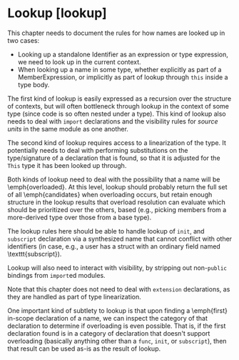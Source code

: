 # Lookup  [lookup]

<div class=issue>

This chapter needs to document the rules for how names are looked up in two cases:


* Looking up a standalone Identifier as an expression or type expression, we need to look up in the current context.
* When looking up a name in some type, whether explicitly as part of a MemberExpression, or implicitly as part of lookup through `this` inside a type body.


The first kind of lookup is easily expressed as a recursion over the structure of contexts, but will often bottleneck through lookup in the context of some type (since code is so often nested under a type).
This kind of lookup also needs to deal with `import` declarations and the visibility rules for  *source units* in the same module as one another.

The second kind of lookup requires access to a linearization of the type.
It potentially needs to deal with performing substitutions on the type/signature of a declaration that is found, so that it is adjusted for the `This` type it has been looked up through.

Both kinds of lookup need to deal with the possibility that a name will be \emph{overloaded}.
At this level, lookup should probably return the full set of all \emph{candidates} when overloading occurs, but retain enough structure in the lookup results that overload resolution can evaluate which should be prioritized over the others, based (e.g., picking members from a more-derived type over those from a base type).

The lookup rules here should be able to handle lookup of `init`, and `subscript` declaration via a synthesized name that cannot conflict with other identifiers (in case, e.g., a user has a struct with an ordinary field named \texttt{subscript}).

Lookup will also need to interact with visibility, by stripping out non-`public` bindings from `import`ed modules.

Note that this chapter does not need to deal with `extension` declarations, as they are handled as part of type linearization.

One important kind of subtlety to lookup is that upon finding a \emph{first} in-scope declaration of a name, we can inspect the category of that declaration to determine if overloading is even possible.
That is, if the first declaration found is in a category of declaration that doesn't support overloading (basically anything other than a `func`, `init`, or `subscript`), then that result can be used as-is as the result of lookup.

</div>
